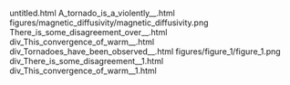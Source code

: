 untitled.html
A_tornado_is_a_violently__.html
figures/magnetic_diffusivity/magnetic_diffusivity.png
There_is_some_disagreement_over__.html
div_This_convergence_of_warm__.html
div_Tornadoes_have_been_observed__.html
figures/figure_1/figure_1.png
div_There_is_some_disagreement__1.html
div_This_convergence_of_warm__1.html
